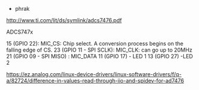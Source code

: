 * phrak

http://www.ti.com/lit/ds/symlink/adcs7476.pdf

ADCS747x

15 (GPIO 22): MIC_CS: Chip select. A conversion process begins on the falling edge of CS.
23 (GPIO 11 - SPI SCLK): MIC_CLK: can go up to 20MHz
21 (GPIO 09 - SPI MISO) : MIC_DATA
11 (GPIO 17) - LED 1
13 (GPIO 27) -LED 2

https://ez.analog.com/linux-device-drivers/linux-software-drivers/f/q-a/82724/difference-in-values-read-through-iio-and-spidev-for-ad7476
